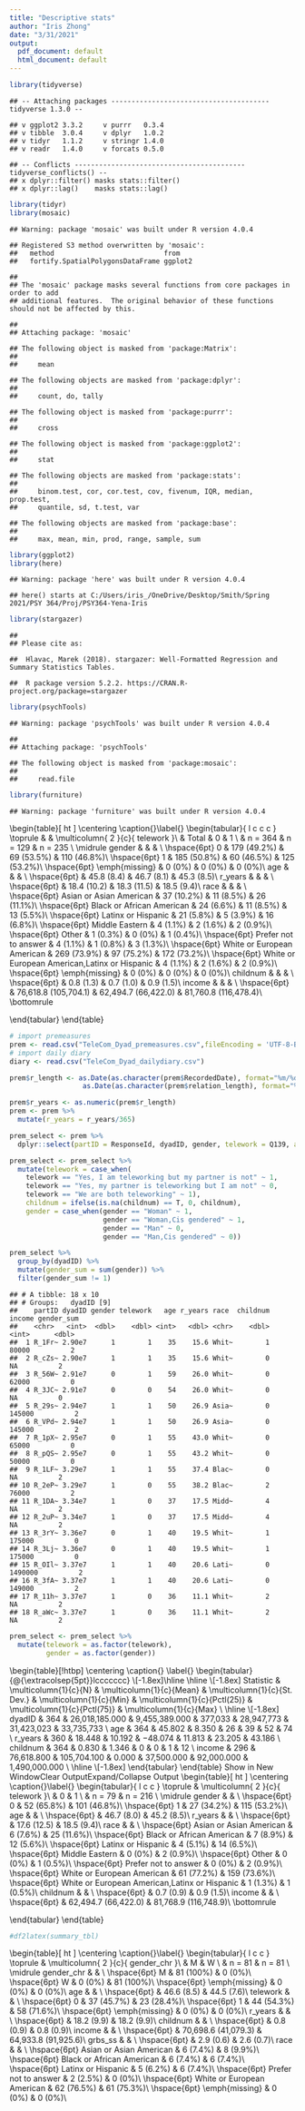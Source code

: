 ```yaml
---
title: "Descriptive stats"
author: "Iris Zhong"
date: "3/31/2021"
output:
  pdf_document: default
  html_document: default
---
```





```r
library(tidyverse)
```

```
## -- Attaching packages --------------------------------------- tidyverse 1.3.0 --
```

```
## v ggplot2 3.3.2     v purrr   0.3.4
## v tibble  3.0.4     v dplyr   1.0.2
## v tidyr   1.1.2     v stringr 1.4.0
## v readr   1.4.0     v forcats 0.5.0
```

```
## -- Conflicts ------------------------------------------ tidyverse_conflicts() --
## x dplyr::filter() masks stats::filter()
## x dplyr::lag()    masks stats::lag()
```

```r
library(tidyr)
library(mosaic)
```

```
## Warning: package 'mosaic' was built under R version 4.0.4
```

```
## Registered S3 method overwritten by 'mosaic':
##   method                           from   
##   fortify.SpatialPolygonsDataFrame ggplot2
```

```
## 
## The 'mosaic' package masks several functions from core packages in order to add 
## additional features.  The original behavior of these functions should not be affected by this.
```

```
## 
## Attaching package: 'mosaic'
```

```
## The following object is masked from 'package:Matrix':
## 
##     mean
```

```
## The following objects are masked from 'package:dplyr':
## 
##     count, do, tally
```

```
## The following object is masked from 'package:purrr':
## 
##     cross
```

```
## The following object is masked from 'package:ggplot2':
## 
##     stat
```

```
## The following objects are masked from 'package:stats':
## 
##     binom.test, cor, cor.test, cov, fivenum, IQR, median, prop.test,
##     quantile, sd, t.test, var
```

```
## The following objects are masked from 'package:base':
## 
##     max, mean, min, prod, range, sample, sum
```

```r
library(ggplot2)
library(here)
```

```
## Warning: package 'here' was built under R version 4.0.4
```

```
## here() starts at C:/Users/iris_/OneDrive/Desktop/Smith/Spring 2021/PSY 364/Proj/PSY364-Yena-Iris
```

```r
library(stargazer)
```

```
## 
## Please cite as:
```

```
##  Hlavac, Marek (2018). stargazer: Well-Formatted Regression and Summary Statistics Tables.
```

```
##  R package version 5.2.2. https://CRAN.R-project.org/package=stargazer
```

```r
library(psychTools)
```

```
## Warning: package 'psychTools' was built under R version 4.0.4
```

```
## 
## Attaching package: 'psychTools'
```

```
## The following object is masked from 'package:mosaic':
## 
##     read.file
```

```r
library(furniture)
```

```
## Warning: package 'furniture' was built under R version 4.0.4
```

\begin{table}[ ht ] 
\centering 
\caption{}\label{}
\begin{tabular}{ l c c c }
\toprule
 &   &  \multicolumn{ 2 }{c}{ telework }\\ 
  & Total & 0 & 1 \\ 
 & n = 364 & n = 129 & n = 235 \\ 
 \midrule
gender &   &   &  \\ 
\hspace{6pt}    0 & 179 (49.2\%) & 69 (53.5\%) & 110 (46.8\%)\\ 
\hspace{6pt}    1 & 185 (50.8\%) & 60 (46.5\%) & 125 (53.2\%)\\ 
\hspace{6pt}    \emph{missing} & 0 (0\%) & 0 (0\%) & 0 (0\%)\\ 
age &   &   &  \\ 
\hspace{6pt}   & 45.8 (8.4) & 46.7 (8.1) & 45.3 (8.5)\\ 
r\_years &   &   &  \\ 
\hspace{6pt}   & 18.4 (10.2) & 18.3 (11.5) & 18.5 (9.4)\\ 
race &   &   &  \\ 
\hspace{6pt}    Asian or Asian American & 37 (10.2\%) & 11 (8.5\%) & 26 (11.1\%)\\ 
\hspace{6pt}    Black or African American & 24 (6.6\%) & 11 (8.5\%) & 13 (5.5\%)\\ 
\hspace{6pt}    Latinx or Hispanic & 21 (5.8\%) & 5 (3.9\%) & 16 (6.8\%)\\ 
\hspace{6pt}    Middle Eastern & 4 (1.1\%) & 2 (1.6\%) & 2 (0.9\%)\\ 
\hspace{6pt}    Other & 1 (0.3\%) & 0 (0\%) & 1 (0.4\%)\\ 
\hspace{6pt}    Prefer not to answer & 4 (1.1\%) & 1 (0.8\%) & 3 (1.3\%)\\ 
\hspace{6pt}    White or European American & 269 (73.9\%) & 97 (75.2\%) & 172 (73.2\%)\\ 
\hspace{6pt}    White or European American,Latinx or Hispanic & 4 (1.1\%) & 2 (1.6\%) & 2 (0.9\%)\\ 
\hspace{6pt}    \emph{missing} & 0 (0\%) & 0 (0\%) & 0 (0\%)\\ 
childnum &   &   &  \\ 
\hspace{6pt}   & 0.8 (1.3) & 0.7 (1.0) & 0.9 (1.5)\\ 
income &   &   &  \\ 
\hspace{6pt}   & 76,618.8 (105,704.1) & 62,494.7 (66,422.0) & 81,760.8 (116,478.4)\\ 
\bottomrule

\end{tabular}
\end{table}

```r
# import premeasures
prem <- read.csv("TeleCom_Dyad_premeasures.csv",fileEncoding = 'UTF-8-BOM')
# import daily diary
diary <- read.csv("TeleCom_Dyad_dailydiary.csv")
```





```r
prem$r_length <- as.Date(as.character(prem$RecordedDate), format="%m/%d/%y")-
                  as.Date(as.character(prem$relation_length), format="%m/%d/%y")

prem$r_years <- as.numeric(prem$r_length) 
prem <- prem %>%
  mutate(r_years = r_years/365)
```



```r
prem_select <- prem %>%
  dplyr::select(partID = ResponseId, dyadID, gender, telework = Q139, age = birthday, r_years, race, childnum = people_5_TEXT, income = indinc)
```


```r
prem_select <- prem_select %>%
  mutate(telework = case_when(
    telework == "Yes, I am teleworking but my partner is not" ~ 1,
    telework == "Yes, my partner is teleworking but I am not" ~ 0,
    telework == "We are both teleworking" ~ 1),
    childnum = ifelse(is.na(childnum) == T, 0, childnum),
    gender = case_when(gender == "Woman" ~ 1,
                       gender == "Woman,Cis gendered" ~ 1,
                       gender == "Man" ~ 0,
                       gender == "Man,Cis gendered" ~ 0))
```


```r
prem_select %>%
  group_by(dyadID) %>%
  mutate(gender_sum = sum(gender)) %>%
  filter(gender_sum != 1)
```

```
## # A tibble: 18 x 10
## # Groups:   dyadID [9]
##    partID dyadID gender telework   age r_years race  childnum  income gender_sum
##    <chr>   <int>  <dbl>    <dbl> <int>   <dbl> <chr>    <dbl>   <int>      <dbl>
##  1 R_1Fr~ 2.90e7      1        1    35    15.6 Whit~        1   80000          2
##  2 R_cZs~ 2.90e7      1        1    35    15.6 Whit~        0      NA          2
##  3 R_56W~ 2.91e7      0        1    59    26.0 Whit~        0   62000          0
##  4 R_3JC~ 2.91e7      0        0    54    26.0 Whit~        0      NA          0
##  5 R_29s~ 2.94e7      1        1    50    26.9 Asia~        0  145000          2
##  6 R_VPd~ 2.94e7      1        1    50    26.9 Asia~        0  145000          2
##  7 R_1pX~ 2.95e7      0        1    55    43.0 Whit~        0   65000          0
##  8 R_pQS~ 2.95e7      0        1    55    43.2 Whit~        0   50000          0
##  9 R_1LF~ 3.29e7      1        1    55    37.4 Blac~        0      NA          2
## 10 R_2eP~ 3.29e7      1        0    55    38.2 Blac~        2   76000          2
## 11 R_1DA~ 3.34e7      1        0    37    17.5 Midd~        4      NA          2
## 12 R_2uP~ 3.34e7      1        0    37    17.5 Midd~        4      NA          2
## 13 R_3rY~ 3.36e7      0        1    40    19.5 Whit~        1  175000          0
## 14 R_3Lj~ 3.36e7      0        1    40    19.5 Whit~        1  175000          0
## 15 R_OIl~ 3.37e7      1        1    40    20.6 Lati~        0 1490000          2
## 16 R_3fA~ 3.37e7      1        1    40    20.6 Lati~        0  149000          2
## 17 R_11h~ 3.37e7      1        0    36    11.1 Whit~        2      NA          2
## 18 R_aWc~ 3.37e7      1        0    36    11.1 Whit~        2      NA          2
```


```r
prem_select <- prem_select %>%
  mutate(telework = as.factor(telework),
         gender = as.factor(gender))
```














\begin{table}[!htbp] \centering 
  \caption{} 
  \label{} 
\begin{tabular}{@{\extracolsep{5pt}}lccccccc} 
\\[-1.8ex]\hline 
\hline \\[-1.8ex] 
Statistic & \multicolumn{1}{c}{N} & \multicolumn{1}{c}{Mean} & \multicolumn{1}{c}{St. Dev.} & \multicolumn{1}{c}{Min} & \multicolumn{1}{c}{Pctl(25)} & \multicolumn{1}{c}{Pctl(75)} & \multicolumn{1}{c}{Max} \\ 
\hline \\[-1.8ex] 
dyadID & 364 & 26,018,185.000 & 9,455,389.000 & 377,033 & 28,947,773 & 31,423,023 & 33,735,733 \\ 
age & 364 & 45.802 & 8.350 & 26 & 39 & 52 & 74 \\ 
r\_years & 360 & 18.448 & 10.192 & $-$48.074 & 11.813 & 23.205 & 43.186 \\ 
childnum & 364 & 0.830 & 1.346 & 0 & 0 & 1 & 12 \\ 
income & 296 & 76,618.800 & 105,704.100 & 0.000 & 37,500.000 & 92,000.000 & 1,490,000.000 \\ 
\hline \\[-1.8ex] 
\end{tabular} 
\end{table} 
Show in New WindowClear OutputExpand/Collapse Output
\begin{table}[ ht ] 
\centering 
\caption{}\label{}
\begin{tabular}{ l c c }
\toprule
 &   \multicolumn{ 2 }{c}{ telework }\\ 
  & 0 & 1 \\ 
 & n = 79 & n = 216 \\ 
 \midrule
gender &   &  \\ 
\hspace{6pt}    0 & 52 (65.8\%) & 101 (46.8\%)\\ 
\hspace{6pt}    1 & 27 (34.2\%) & 115 (53.2\%)\\ 
age &   &  \\ 
\hspace{6pt}   & 46.7 (8.0) & 45.2 (8.5)\\ 
r\_years &   &  \\ 
\hspace{6pt}   & 17.6 (12.5) & 18.5 (9.4)\\ 
race &   &  \\ 
\hspace{6pt}    Asian or Asian American & 6 (7.6\%) & 25 (11.6\%)\\ 
\hspace{6pt}    Black or African American & 7 (8.9\%) & 12 (5.6\%)\\ 
\hspace{6pt}    Latinx or Hispanic & 4 (5.1\%) & 14 (6.5\%)\\ 
\hspace{6pt}    Middle Eastern & 0 (0\%) & 2 (0.9\%)\\ 
\hspace{6pt}    Other & 0 (0\%) & 1 (0.5\%)\\ 
\hspace{6pt}    Prefer not to answer & 0 (0\%) & 2 (0.9\%)\\ 
\hspace{6pt}    White or European American & 61 (77.2\%) & 159 (73.6\%)\\ 
\hspace{6pt}    White or European American,Latinx or Hispanic & 1 (1.3\%) & 1 (0.5\%)\\ 
childnum &   &  \\ 
\hspace{6pt}   & 0.7 (0.9) & 0.9 (1.5)\\ 
income &   &  \\ 
\hspace{6pt}   & 62,494.7 (66,422.0) & 81,768.9 (116,748.9)\\ 
\bottomrule

\end{tabular}
\end{table}





```r
#df2latex(summary_tbl)
```

\begin{table}[ ht ] 
\centering 
\caption{}\label{}
\begin{tabular}{ l c c }
\toprule
 &   \multicolumn{ 2 }{c}{ gender_chr }\\ 
  & M & W \\ 
 & n = 81 & n = 81 \\ 
 \midrule
gender\_chr &   &  \\ 
\hspace{6pt}    M & 81 (100\%) & 0 (0\%)\\ 
\hspace{6pt}    W & 0 (0\%) & 81 (100\%)\\ 
\hspace{6pt}    \emph{missing} & 0 (0\%) & 0 (0\%)\\ 
age &   &  \\ 
\hspace{6pt}   & 46.6 (8.5) & 44.5 (7.6)\\ 
telework &   &  \\ 
\hspace{6pt}    0 & 37 (45.7\%) & 23 (28.4\%)\\ 
\hspace{6pt}    1 & 44 (54.3\%) & 58 (71.6\%)\\ 
\hspace{6pt}    \emph{missing} & 0 (0\%) & 0 (0\%)\\ 
r\_years &   &  \\ 
\hspace{6pt}   & 18.2 (9.9) & 18.2 (9.9)\\ 
childnum &   &  \\ 
\hspace{6pt}   & 0.8 (0.9) & 0.8 (0.9)\\ 
income &   &  \\ 
\hspace{6pt}   & 70,698.6 (41,079.3) & 64,933.8 (91,925.6)\\ 
grbs\_ss &   &  \\ 
\hspace{6pt}   & 2.9 (0.6) & 2.6 (0.7)\\ 
race &   &  \\ 
\hspace{6pt}    Asian or Asian American & 6 (7.4\%) & 8 (9.9\%)\\ 
\hspace{6pt}    Black or African American & 6 (7.4\%) & 6 (7.4\%)\\ 
\hspace{6pt}    Latinx or Hispanic & 5 (6.2\%) & 6 (7.4\%)\\ 
\hspace{6pt}    Prefer not to answer & 2 (2.5\%) & 0 (0\%)\\ 
\hspace{6pt}    White or European American & 62 (76.5\%) & 61 (75.3\%)\\ 
\hspace{6pt}    \emph{missing} & 0 (0\%) & 0 (0\%)\\ 
